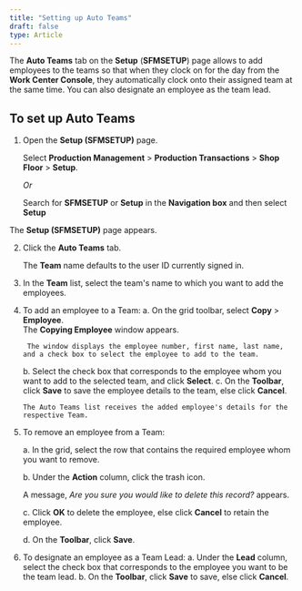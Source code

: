 ```yaml
---
title: "Setting up Auto Teams"
draft: false
type: Article 
---
```


The **Auto Teams** tab on the **Setup** (**SFMSETUP**) page allows to add employees to the teams so that when they clock on for the day from the **Work Center Console**, they automatically clock onto their assigned team at the same time. You can also designate an employee as the team lead.

## To set up Auto Teams

1.  Open the **Setup (SFMSETUP)** page.

    Select **Production Management** > **Production Transactions** > **Shop Floor** > **Setup**.

    *Or*

    Search for **SFMSETUP** or **Setup** in the **Navigation box** and then select **Setup**
   
   The **Setup (SFMSETUP)** page appears.

2.  Click the **Auto Teams** tab.

    The **Team** name defaults to the user ID currently signed in.

3.  In the **Team** list, select the team's name to which you want to add the employees.
4.  To add an employee to a Team:
    a.  On the grid toolbar, select **Copy** > **Employee**. <br>The **Copying Employee** window appears.

         The window displays the employee number, first name, last name, and a check box to select the employee to add to the team.

    b.  Select the check box that corresponds to the employee whom you want to add to the selected team, and click **Select**.
    c.  On the **Toolbar**, click **Save** to save the employee details to the team, else click **Cancel**.

        The Auto Teams list receives the added employee's details for the respective Team.

5.  To remove an employee from a Team:

    a.  In the grid, select the row that contains the required employee whom you want to remove.

    b. Under the **Action** column, click the trash icon.

    A message, *Are you sure you would like to delete this record?* appears.

    c.  Click **OK** to delete the employee, else click **Cancel** to retain the employee.
    
    d.  On the **Toolbar**, click **Save**.
6.  To designate an employee as a Team Lead:
    a.  Under the **Lead** column, select the check box that corresponds to the employee you want to be the team lead.
    b.  On the **Toolbar**, click **Save** to save, else click **Cancel**.